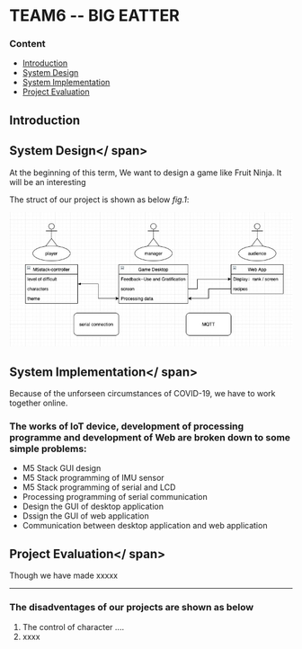 # TEAM6 -- BIG EATTER

### **Content**
 * [Introduction](#Intro)
 * [System Design](#LinkToPart1)
 * [System Implementation](#LinkToPart2)
 * [Project Evaluation](#LinkToPart3)

## <span id="Intro">Introduction

## <span id="LinkToPart1">System Design</ span>

At the beginning of this term, We want to design a game like Fruit Ninja. It will be an interesting

The struct of our project is shown as below *fig.1*:

![uml](./design_GUI/uml.jpg)




## <span id="LinkToPart2">System Implementation</ span>

Because of the unforseen circumstances of COVID-19, we have to work together online.

### The works of IoT device, development of processing programme and development of Web are broken down to some simple problems:
 * M5 Stack GUI design
 * M5 Stack programming of IMU sensor
 * M5 Stack programming of serial and LCD
 * Processing programming of serial communication
 * Design the GUI of desktop application
 * Dssign the GUI of web application
 * Communication between desktop application and web application


## <span id="LinkToPart3">Project Evaluation</ span>
Though we have made xxxxx

---

### The disadventages of our projects are shown as below
1. The control of character ....
2. xxxx
